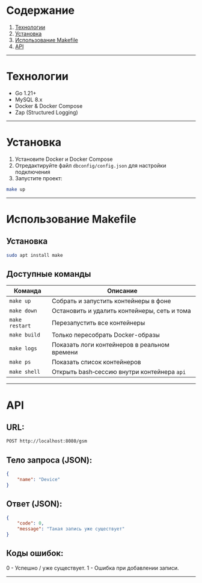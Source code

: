 # Содержание

1. [Технологии](#технологии)  
2. [Установка](#установка)  
3. [Использование Makefile](#использование-makefile)  
4. [API](#api)  

----------------------------------------------------------------------------------------------------------------------------------

# Технологии

- Go 1.21+
- MySQL 8.x
- Docker & Docker Compose
- Zap (Structured Logging)

----------------------------------------------------------------------------------------------------------------------------------

# Установка

1. Установите Docker и Docker Compose  
2. Отредактируйте файл `dbconfig/config.json` для настройки подключения  
3. Запустите проект: 
``` bash
make up
```

----------------------------------------------------------------------------------------------------------------------------------

# Использование Makefile

## Установка 
```bash
sudo apt install make
```
## Доступные команды

| Команда        | Описание                                              |
|----------------|-------------------------------------------------------|
| `make up`      | Собрать и запустить контейнеры в фоне                 |
| `make down`    | Остановить и удалить контейнеры, сеть и тома          |
| `make restart` | Перезапустить все контейнеры                          |
| `make build`   | Только пересобрать Docker-образы                      |
| `make logs`    | Показать логи контейнеров в реальном времени          |
| `make ps`      | Показать список контейнеров                           |
| `make shell`   | Открыть bash‑сессию внутри контейнера `api`           |

----------------------------------------------------------------------------------------------------------------------------------

# API

## URL:

``` bash
POST http://localhost:8080/gsm
```

## Тело запроса (JSON):

``` json
{
    "name": "Device"
}
```

## Ответ (JSON):

``` json
{
    "code": 0,
    "message": "Такая запись уже существует"
}
```

## Коды ошибок:
0 - Успешно / уже существует.
1 - Ошибка при добавлении записи.

----------------------------------------------------------------------------------------------------------------------------------
